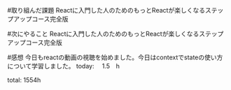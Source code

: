 #取り組んだ課題
Reactに入門した人のためのもっとReactが楽しくなるステップアップコース完全版

#次にやること
Reactに入門した人のためのもっとReactが楽しくなるステップアップコース完全版

#感想
今日もreactの動画の視聴を始めました。今日はcontextでstateの使い方について学習しました。
today: 　1.5　h

total: 1554h